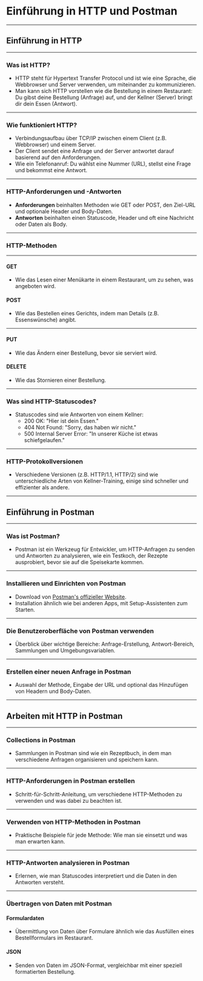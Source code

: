 # Einführung in HTTP und Postman

---

## Einführung in HTTP

---

### Was ist HTTP?

- HTTP steht für Hypertext Transfer Protocol und ist wie eine Sprache, die Webbrowser und Server verwenden, um miteinander zu kommunizieren.
- Man kann sich HTTP vorstellen wie die Bestellung in einem Restaurant: Du gibst deine Bestellung (Anfrage) auf, und der Kellner (Server) bringt dir dein Essen (Antwort).

---

### Wie funktioniert HTTP?

- Verbindungsaufbau über TCP/IP zwischen einem Client (z.B. Webbrowser) und einem Server.
- Der Client sendet eine Anfrage und der Server antwortet darauf basierend auf den Anforderungen.
- Wie ein Telefonanruf: Du wählst eine Nummer (URL), stellst eine Frage und bekommst eine Antwort.

---

### HTTP-Anforderungen und -Antworten

- **Anforderungen** beinhalten Methoden wie GET oder POST, den Ziel-URL und optionale Header und Body-Daten.
- **Antworten** beinhalten einen Statuscode, Header und oft eine Nachricht oder Daten als Body.

---

### HTTP-Methoden

---

#### GET

- Wie das Lesen einer Menükarte in einem Restaurant, um zu sehen, was angeboten wird.

#### POST

- Wie das Bestellen eines Gerichts, indem man Details (z.B. Essenswünsche) angibt.

---

#### PUT

- Wie das Ändern einer Bestellung, bevor sie serviert wird.

#### DELETE

- Wie das Stornieren einer Bestellung.

---

### Was sind HTTP-Statuscodes?

- Statuscodes sind wie Antworten von einem Kellner:
  - 200 OK: "Hier ist dein Essen."
  - 404 Not Found: "Sorry, das haben wir nicht."
  - 500 Internal Server Error: "In unserer Küche ist etwas schiefgelaufen."

---

### HTTP-Protokollversionen

- Verschiedene Versionen (z.B. HTTP/1.1, HTTP/2) sind wie unterschiedliche Arten von Kellner-Training, einige sind schneller und effizienter als andere.

---

## Einführung in Postman

---

### Was ist Postman?

- Postman ist ein Werkzeug für Entwickler, um HTTP-Anfragen zu senden und Antworten zu analysieren, wie ein Testkoch, der Rezepte ausprobiert, bevor sie auf die Speisekarte kommen.

---

### Installieren und Einrichten von Postman

- Download von [Postman's offizieller Website](https://www.postman.com/downloads/).
- Installation ähnlich wie bei anderen Apps, mit Setup-Assistenten zum Starten.

---

### Die Benutzeroberfläche von Postman verwenden

- Überblick über wichtige Bereiche: Anfrage-Erstellung, Antwort-Bereich, Sammlungen und Umgebungsvariablen.

---

### Erstellen einer neuen Anfrage in Postman

- Auswahl der Methode, Eingabe der URL und optional das Hinzufügen von Headern und Body-Daten.

---

## Arbeiten mit HTTP in Postman

---

### Collections in Postman

- Sammlungen in Postman sind wie ein Rezeptbuch, in dem man verschiedene Anfragen organisieren und speichern kann.

---

### HTTP-Anforderungen in Postman erstellen

- Schritt-für-Schritt-Anleitung, um verschiedene HTTP-Methoden zu verwenden und was dabei zu beachten ist.

---

### Verwenden von HTTP-Methoden in Postman

- Praktische Beispiele für jede Methode: Wie man sie einsetzt und was man erwarten kann.

---

### HTTP-Antworten analysieren in Postman

- Erlernen, wie man Statuscodes interpretiert und die Daten in den Antworten versteht.

---

### Übertragen von Daten mit Postman

#### Formulardaten

- Übermittlung von Daten über Formulare ähnlich wie das Ausfüllen eines Bestellformulars im Restaurant.

#### JSON

- Senden von Daten im JSON-Format, vergleichbar mit einer speziell formatierten Bestellung.


